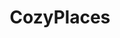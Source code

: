 ---
title: CozyPlaces
crosslinks:
- youtubefactsbot
- u_imguralbumbot
- pics
- raining
- livven
- anti_gif_bot
- japanpics
- RoomPorn
- AmateurRoomPorn
- battlestations
- MassdropBot
- TinyHouses
- autourbanbot
- toomanypillows
- crazystairs
- mildlyinteresting
- HailCorporate
- vandwellers
- botwatch
- tmsbmeta
---